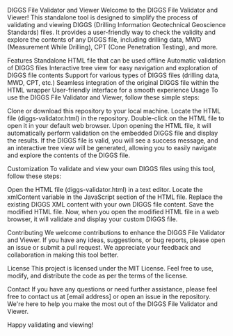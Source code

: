 DIGGS File Validator and Viewer
Welcome to the DIGGS File Validator and Viewer! This standalone tool is designed to simplify the process of validating and viewing DIGGS (Drilling Information Geotechnical Geoscience Standards) files. It provides a user-friendly way to check the validity and explore the contents of any DIGGS file, including drilling data, MWD (Measurement While Drilling), CPT (Cone Penetration Testing), and more.

Features
Standalone HTML file that can be used offline
Automatic validation of DIGGS files
Interactive tree view for easy navigation and exploration of DIGGS file contents
Support for various types of DIGGS files (drilling data, MWD, CPT, etc.)
Seamless integration of the original DIGGS file within the HTML wrapper
User-friendly interface for a smooth experience
Usage
To use the DIGGS File Validator and Viewer, follow these simple steps:

Clone or download this repository to your local machine.
Locate the HTML file (diggs-validator.html) in the repository.
Double-click on the HTML file to open it in your default web browser.
Upon opening the HTML file, it will automatically perform validation on the embedded DIGGS file and display the results. If the DIGGS file is valid, you will see a success message, and an interactive tree view will be generated, allowing you to easily navigate and explore the contents of the DIGGS file.

Customization
To validate and view your own DIGGS files using this tool, follow these steps:

Open the HTML file (diggs-validator.html) in a text editor.
Locate the xmlContent variable in the JavaScript section of the HTML file.
Replace the existing DIGGS XML content with your own DIGGS file content.
Save the modified HTML file.
Now, when you open the modified HTML file in a web browser, it will validate and display your custom DIGGS file.

Contributing
We welcome contributions to enhance the DIGGS File Validator and Viewer. If you have any ideas, suggestions, or bug reports, please open an issue or submit a pull request. We appreciate your feedback and collaboration in making this tool better.

License
This project is licensed under the MIT License. Feel free to use, modify, and distribute the code as per the terms of the license.

Contact
If you have any questions or need further assistance, please feel free to contact us at [email address] or open an issue in the repository. We're here to help you make the most out of the DIGGS File Validator and Viewer.

Happy validating and viewing!

